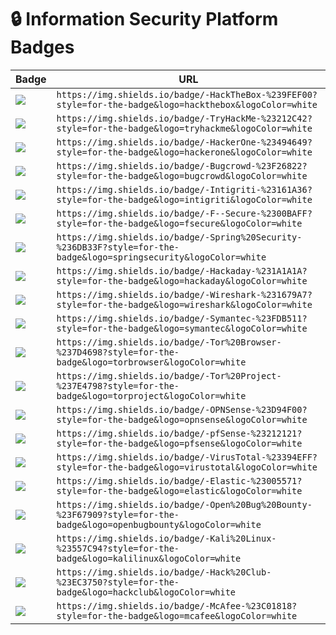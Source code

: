 # 🔒 Information Security Platform Badges

Badge | URL
------------ | -------------
<img src="https://img.shields.io/badge/-HackTheBox-%239FEF00?style=for-the-badge&logo=hackthebox&logoColor=white" /> | `https://img.shields.io/badge/-HackTheBox-%239FEF00?style=for-the-badge&logo=hackthebox&logoColor=white`
<img src="https://img.shields.io/badge/-TryHackMe-%23212C42?style=for-the-badge&logo=tryhackme&logoColor=white" /> | `https://img.shields.io/badge/-TryHackMe-%23212C42?style=for-the-badge&logo=tryhackme&logoColor=white`
<img src="https://img.shields.io/badge/-HackerOne-%23494649?style=for-the-badge&logo=hackerone&logoColor=white" /> | `https://img.shields.io/badge/-HackerOne-%23494649?style=for-the-badge&logo=hackerone&logoColor=white`
<img src="https://img.shields.io/badge/-Bugcrowd-%23F26822?style=for-the-badge&logo=bugcrowd&logoColor=white" /> | `https://img.shields.io/badge/-Bugcrowd-%23F26822?style=for-the-badge&logo=bugcrowd&logoColor=white`
<img src="https://img.shields.io/badge/-Intigriti-%23161A36?style=for-the-badge&logo=intigriti&logoColor=white" /> | `https://img.shields.io/badge/-Intigriti-%23161A36?style=for-the-badge&logo=intigriti&logoColor=white`
<img src="https://img.shields.io/badge/-F--Secure-%2300BAFF?style=for-the-badge&logo=fsecure&logoColor=white" /> | `https://img.shields.io/badge/-F--Secure-%2300BAFF?style=for-the-badge&logo=fsecure&logoColor=white`
<img src="https://img.shields.io/badge/-Spring%20Security-%236DB33F?style=for-the-badge&logo=springsecurity&logoColor=white" /> | `https://img.shields.io/badge/-Spring%20Security-%236DB33F?style=for-the-badge&logo=springsecurity&logoColor=white`
<img src="https://img.shields.io/badge/-Hackaday-%231A1A1A?style=for-the-badge&logo=hackaday&logoColor=white" /> | `https://img.shields.io/badge/-Hackaday-%231A1A1A?style=for-the-badge&logo=hackaday&logoColor=white`
<img src="https://img.shields.io/badge/-Wireshark-%231679A7?style=for-the-badge&logo=wireshark&logoColor=white" /> | `https://img.shields.io/badge/-Wireshark-%231679A7?style=for-the-badge&logo=wireshark&logoColor=white`
<img src="https://img.shields.io/badge/-Symantec-%23FDB511?style=for-the-badge&logo=symantec&logoColor=white" /> | `https://img.shields.io/badge/-Symantec-%23FDB511?style=for-the-badge&logo=symantec&logoColor=white`
<img src="https://img.shields.io/badge/-Tor%20Browser-%237D4698?style=for-the-badge&logo=torbrowser&logoColor=white" /> | `https://img.shields.io/badge/-Tor%20Browser-%237D4698?style=for-the-badge&logo=torbrowser&logoColor=white`
<img src="https://img.shields.io/badge/-Tor%20Project-%237E4798?style=for-the-badge&logo=torproject&logoColor=white" /> | `https://img.shields.io/badge/-Tor%20Project-%237E4798?style=for-the-badge&logo=torproject&logoColor=white`
<img src="https://img.shields.io/badge/-OPNSense-%23D94F00?style=for-the-badge&logo=opnsense&logoColor=white" /> | `https://img.shields.io/badge/-OPNSense-%23D94F00?style=for-the-badge&logo=opnsense&logoColor=white`
<img src="https://img.shields.io/badge/-pfSense-%23212121?style=for-the-badge&logo=pfsense&logoColor=white" /> | `https://img.shields.io/badge/-pfSense-%23212121?style=for-the-badge&logo=pfsense&logoColor=white`
<img src="https://img.shields.io/badge/-VirusTotal-%23394EFF?style=for-the-badge&logo=virustotal&logoColor=white" /> | `https://img.shields.io/badge/-VirusTotal-%23394EFF?style=for-the-badge&logo=virustotal&logoColor=white`
<img src="https://img.shields.io/badge/-Elastic-%23005571?style=for-the-badge&logo=elastic&logoColor=white" /> | `https://img.shields.io/badge/-Elastic-%23005571?style=for-the-badge&logo=elastic&logoColor=white`
<img src="https://img.shields.io/badge/-Open%20Bug%20Bounty-%23F67909?style=for-the-badge&logo=openbugbounty&logoColor=white" /> | `https://img.shields.io/badge/-Open%20Bug%20Bounty-%23F67909?style=for-the-badge&logo=openbugbounty&logoColor=white`
<img src="https://img.shields.io/badge/-Kali%20Linux-%23557C94?style=for-the-badge&logo=kalilinux&logoColor=white" /> | `https://img.shields.io/badge/-Kali%20Linux-%23557C94?style=for-the-badge&logo=kalilinux&logoColor=white`
<img src="https://img.shields.io/badge/-Hack%20Club-%23EC3750?style=for-the-badge&logo=hackclub&logoColor=white" /> | `https://img.shields.io/badge/-Hack%20Club-%23EC3750?style=for-the-badge&logo=hackclub&logoColor=white`
<img src="https://img.shields.io/badge/-McAfee-%23C01818?style=for-the-badge&logo=mcafee&logoColor=white" /> | `https://img.shields.io/badge/-McAfee-%23C01818?style=for-the-badge&logo=mcafee&logoColor=white`
